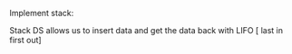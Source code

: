 Implement stack: 

Stack DS allows us to insert data and get the data back with LIFO [ last in first out]
